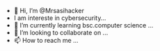 - 👋 Hi, I’m @Mrsasihacker
- I am intereste in cybersecurity...
- 🌱 I’m currently learning bsc.computer science ...
- 💞️ I’m looking to collaborate on ...
- 📫 How to reach me ...

<!---
Mrsasihacker/Mrsasihacker is a ✨ special ✨ repository because its `README.md` (this file) appears on your GitHub profile.
You can click the Preview link to take a look at your changes.
--->
